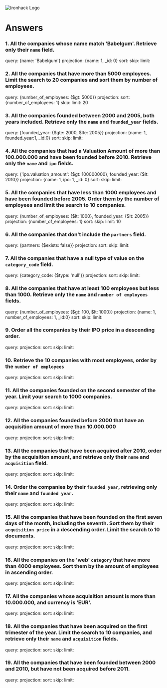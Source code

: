 ![Ironhack Logo](https://i.imgur.com/1QgrNNw.png)

# Answers

### 1. All the companies whose name match 'Babelgum'. Retrieve only their `name` field.
query: {name: 'Babelgum'}
projection: {name: 1, _id: 0}
sort: 
skip: 
limit: 

### 2. All the companies that have more than 5000 employees. Limit the search to 20 companies and sort them by **number of employees**.
query: {number_of_employees: {$gt: 5000}}
projection: 
sort: {number_of_employees: 1}
skip: 
limit: 20

### 3. All the companies founded between 2000 and 2005, both years included. Retrieve only the `name` and `founded_year` fields.
query: {founded_year: {$gte: 2000, $lte: 2005}}
projection: {name: 1, founded_year:1, _id:0}
sort: 
skip: 
limit: 

### 4. All the companies that had a Valuation Amount of more than 100.000.000 and have been founded before 2010. Retrieve only the `name` and `ipo` fields.
query: {'ipo.valuation_amount': {$gt: 100000000}, founded_year: {$lt: 2010}}
projection: {name: 1, ipo: 1, _id: 0}
sort: 
skip: 
limit: 

### 5. All the companies that have less than 1000 employees and have been founded before 2005. Order them by the number of employees and limit the search to 10 companies.
query: {number_of_employees: {$lt: 1000}, founded_year: {$lt: 2005}}
projection: {number_of_employees: 1}
sort: 
skip: 
limit: 10

### 6. All the companies that don't include the `partners` field.
query: {partners: {$exists: false}}
projection: 
sort: 
skip: 
limit: 

### 7. All the companies that have a null type of value on the `category_code` field.
query: {category_code: {$type: 'null'}}
projection: 
sort: 
skip: 
limit: 

### 8. All the companies that have at least 100 employees but less than 1000. Retrieve only the `name` and `number of employees` fields.
query: {number_of_employees: {$gt: 100, $lt: 1000}}
projection: {name: 1, number_of_employees: 1, _id:0}
sort: 
skip: 
limit: 

### 9. Order all the companies by their IPO price in a descending order.
query: 
projection: 
sort: 
skip: 
limit: 

### 10. Retrieve the 10 companies with most employees, order by the `number of employees`
query: 
projection: 
sort: 
skip: 
limit: 

### 11. All the companies founded on the second semester of the year. Limit your search to 1000 companies.
query: 
projection: 
sort: 
skip: 
limit: 

### 12. All the companies founded before 2000 that have an acquisition amount of more than 10.000.000
query: 
projection: 
sort: 
skip: 
limit: 

### 13. All the companies that have been acquired after 2010, order by the acquisition amount, and retrieve only their `name` and `acquisition` field.
query: 
projection: 
sort: 
skip: 
limit: 

### 14. Order the companies by their `founded year`, retrieving only their `name` and `founded year`.
query: 
projection: 
sort: 
skip: 
limit: 

### 15. All the companies that have been founded on the first seven days of the month, including the seventh. Sort them by their `acquisition price` in a descending order. Limit the search to 10 documents.
query: 
projection: 
sort: 
skip: 
limit: 

### 16. All the companies on the 'web' `category` that have more than 4000 employees. Sort them by the amount of employees in ascending order.
query: 
projection: 
sort: 
skip: 
limit: 

### 17. All the companies whose acquisition amount is more than 10.000.000, and currency is 'EUR'.
query: 
projection: 
sort: 
skip: 
limit: 

### 18. All the companies that have been acquired on the first trimester of the year. Limit the search to 10 companies, and retrieve only their `name` and `acquisition` fields.
query: 
projection: 
sort: 
skip: 
limit: 

### 19. All the companies that have been founded between 2000 and 2010, but have not been acquired before 2011.
query: 
projection: 
sort: 
skip: 
limit: 

